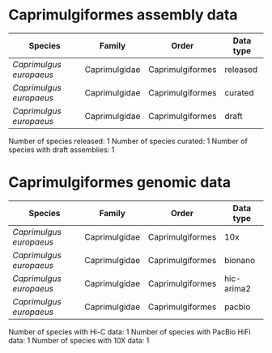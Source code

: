 # Caprimulgiformes assembly data

| Species | Family | Order | Data type |
| -- | --- | --- | --- |
| *Caprimulgus europaeus* | Caprimulgidae | Caprimulgiformes | released |
| *Caprimulgus europaeus* | Caprimulgidae | Caprimulgiformes | curated |
| *Caprimulgus europaeus* | Caprimulgidae | Caprimulgiformes | draft |

Number of species released: 1
Number of species curated: 1
Number of species with draft assemblies: 1

# Caprimulgiformes genomic data

| Species | Family | Order | Data type |
| -- | --- | --- | --- |
| *Caprimulgus europaeus* | Caprimulgidae | Caprimulgiformes | 10x |
| *Caprimulgus europaeus* | Caprimulgidae | Caprimulgiformes | bionano |
| *Caprimulgus europaeus* | Caprimulgidae | Caprimulgiformes | hic-arima2 |
| *Caprimulgus europaeus* | Caprimulgidae | Caprimulgiformes | pacbio |

Number of species with Hi-C data: 1
Number of species with PacBio HiFi data: 1
Number of species with 10X data: 1
